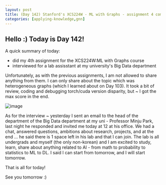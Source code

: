 ```yaml
---
layout: post
title: (Day 142) Stanford's XCS224W - ML with Graphs - assignment 4 completed
categories: [applying-knowledge,gnn]
---
```


## Hello :) Today is Day 142!
A quick summary of today:
* did my 4th assignment for the XCS224W:ML with Graphs course
* interviewed for a lab assisstant at my university's Big Data department

Unfortunately, as with the previous assignments, I am not allowed to share anything from them. I can only share about the topic which was heterogeneous graphs (which I learned about on Day 103). It took a bit of review, coding and debugging torch/cuda version disparity, but ~ I got the max score in the end.

![image](https://github.com/user-attachments/assets/6aa469ab-2530-4ca2-8c4c-51bd5a992673)

As for the interview ~ yesterday I sent an email to the head of the department of the Big Data department at my uni - Professor Minju Park, last night he responded and invited me today at 12 at his office. We had a chat, answered questions, ambitions about research, projects, and at the end ... he said there is 1 space left in his lab and that I can join. The lab is all undergrads and myself (the only non-korean) and I am excited to study, learn, share about anything related to AI - from math to probability to statistics to ML to DL. I said I can start from tomorrow, and I will start tomorrow. 


That is all for today!

See you tomorrow :)
